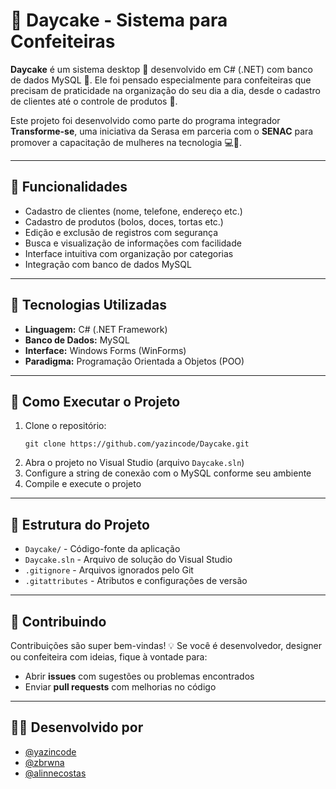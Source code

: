<h1>🎂 Daycake - Sistema para Confeiteiras</h1>

<p>
  <strong>Daycake</strong> é um sistema desktop 🍪 desenvolvido em C# (.NET) com banco de dados MySQL 🍫. Ele foi pensado especialmente para confeiteiras que precisam de praticidade na organização do seu dia a dia, desde o cadastro de clientes até o controle de produtos 🎂.
</p>

<p>
  Este projeto foi desenvolvido como parte do programa integrador <strong>Transforme-se</strong>, uma iniciativa da Serasa em parceria com o <strong>SENAC</strong> para promover a capacitação de mulheres na tecnologia 💻🌟.
</p>

<hr>

<h2>🍰 Funcionalidades</h2>
<ul>
  <li> Cadastro de clientes (nome, telefone, endereço etc.)</li>
  <li> Cadastro de produtos (bolos, doces, tortas etc.)</li>
  <li> Edição e exclusão de registros com segurança</li>
  <li> Busca e visualização de informações com facilidade</li>
  <li> Interface intuitiva com organização por categorias</li>
  <li> Integração com banco de dados MySQL</li>
</ul>

<hr>

<h2>🧰 Tecnologias Utilizadas</h2>
<ul>
  <li> <strong>Linguagem:</strong> C# (.NET Framework)</li>
  <li> <strong>Banco de Dados:</strong> MySQL</li>
  <li> <strong>Interface:</strong> Windows Forms (WinForms)</li>
  <li> <strong>Paradigma:</strong> Programação Orientada a Objetos (POO)</li>
</ul>

<hr>

<h2>🚀 Como Executar o Projeto</h2>
<ol>
  <li> Clone o repositório:
    <pre><code>git clone https://github.com/yazincode/Daycake.git</code></pre>
  </li>
  <li> Abra o projeto no Visual Studio (arquivo <code>Daycake.sln</code>)</li>
  <li> Configure a string de conexão com o MySQL conforme seu ambiente</li>
  <li> Compile e execute o projeto</li>
</ol>

<hr>

<h2>📁 Estrutura do Projeto</h2>
<ul>
  <li><code>Daycake/</code> - Código-fonte da aplicação</li>
  <li><code>Daycake.sln</code> - Arquivo de solução do Visual Studio</li>
  <li><code>.gitignore</code> - Arquivos ignorados pelo Git</li>
  <li><code>.gitattributes</code> - Atributos e configurações de versão</li>
</ul>

<hr>

<h2>🤝 Contribuindo</h2>
<p>
  Contribuições são super bem-vindas! 💡 Se você é desenvolvedor, designer ou confeiteira com ideias, fique à vontade para:
</p>
<ul>
  <li>Abrir <strong>issues</strong> com sugestões ou problemas encontrados</li>
  <li>Enviar <strong>pull requests</strong> com melhorias no código</li>
</ul>

<hr>

<h2>👩‍💻 Desenvolvido por</h2>
<ul>
  <li> <a href="https://github.com/yazincode" target="_blank">@yazincode</a></li>
  <li> <a href="https://github.com/zbrwna" target="_blank">@zbrwna</a></li>
  <li> <a href="https://github.com/alinnecostas" target="_blank">@alinnecostas</a></li>
</ul>
